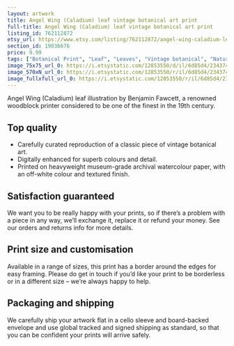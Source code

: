 ```yaml
---
layout: artwork
title: Angel Wing (Caladium) leaf vintage botanical art print
full-title: Angel Wing (Caladium) leaf vintage botanical art print
listing_id: 762112872
etsy_url: https://www.etsy.com/listing/762112872/angel-wing-caladium-leaf-vintage?utm_source=ds&utm_medium=api&utm_campaign=api
section_id: 19036676
price: 9.99
tags: ["Botanical Print", "Leaf", "Leaves", "Vintage botanical", "Nature", "Botanical", "Garden", "Leaf print", "Kitchen print", "Vintage wall art", "Gift print", "Gardening", "Angel wing"]
image_75x75_url_0: https://i.etsystatic.com/12853550/d/il/6d85d4/2343746201/il_75x75.2343746201_cwv6.jpg?version=0
image_570xN_url_0: https://i.etsystatic.com/12853550/r/il/6d85d4/2343746201/il_570xN.2343746201_cwv6.jpg
image_fullxfull_url_0: https://i.etsystatic.com/12853550/r/il/6d85d4/2343746201/il_fullxfull.2343746201_cwv6.jpg
---
```

Angel Wing (Caladium) leaf illustration by Benjamin Fawcett, a renowned woodblock printer considered to be one of the finest in the 19th century.

## Top quality

* Carefully curated reproduction of a classic piece of vintage botanical art.
* Digitally enhanced for superb colours and detail.
* Printed on heavyweight museum-grade archival watercolour paper, with an off-white colour and textured finish.

## Satisfaction guaranteed

We want you to be really happy with your prints, so if there’s a problem with a piece in any way, we’ll exchange it, replace it or refund your money. See our orders and returns info for more details. 

## Print size and customisation

Available in a range of sizes, this print has a border around the edges for easy framing. Please do get in touch if you’d like your print to be borderless or in a different size – we’re always happy to help.

## Packaging and shipping

We carefully ship your artwork flat in a cello sleeve and board-backed envelope and use global tracked and signed shipping as standard, so that you can be confident your prints will arrive safely.
